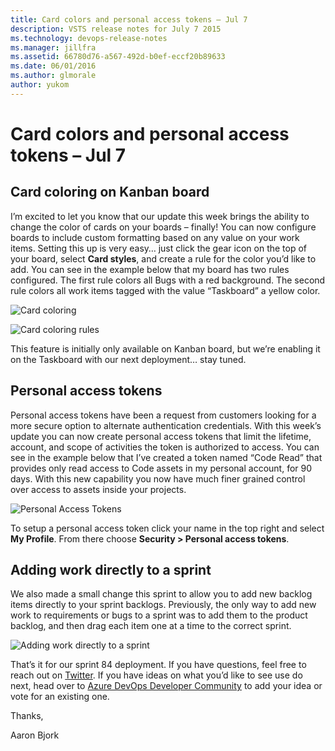 ```yaml
---
title: Card colors and personal access tokens – Jul 7
description: VSTS release notes for July 7 2015
ms.technology: devops-release-notes
ms.manager: jillfra
ms.assetid: 66780d76-a567-492d-b0ef-eccf20b89633
ms.date: 06/01/2016
ms.author: glmorale
author: yukom
---
```


# Card colors and personal access tokens – Jul 7

## Card coloring on Kanban board

I’m excited to let you know that our update this week brings the ability to change the color of cards on your boards – finally! You can now configure boards to include custom formatting based on any value on your work items. Setting this up is very easy… just click the gear icon on the top of your board, select **Card styles**, and create a rule for the color you’d like to add. You can see in the example below that my board has two rules configured. The first rule colors all Bugs with a red background. The second rule colors all work items tagged with the value “Taskboard” a yellow color.

![Card coloring](media/7_7_01.png)

![Card coloring rules](media/7_7_02.png)

This feature is initially only available on Kanban board, but we’re enabling it on the Taskboard with our next deployment… stay tuned.

## Personal access tokens

Personal access tokens have been a request from customers looking for a more secure option to alternate authentication credentials. With this week’s update you can now create personal access tokens that limit the lifetime, account, and scope of activities the token is authorized to access. You can see in the example below that I’ve created a token named “Code Read” that provides only read access to Code assets in my personal account, for 90 days. With this new capability you now have much finer grained control over access to assets inside your projects.

![Personal Access Tokens](media/7_7_03.png)

To setup a personal access token click your name in the top right and select **My Profile**. From there choose **Security > Personal access tokens**.

## Adding work directly to a sprint

We also made a small change this sprint to allow you to add new backlog items directly to your sprint backlogs. Previously, the only way to add new work to requirements or bugs to a sprint was to add them to the product backlog, and then drag each item one at a time to the correct sprint.

![Adding work directly to a sprint](media/7_7_04.png)

That’s it for our sprint 84 deployment. If you have questions, feel free to reach out on [Twitter](https://twitter.com/AzureDevOps). If you have ideas on what you’d like to see use do next, head over to [Azure DevOps Developer Community](https://developercommunity.visualstudio.com/spaces/21/index.html) to add your idea or vote for an existing one.

Thanks,

Aaron Bjork

